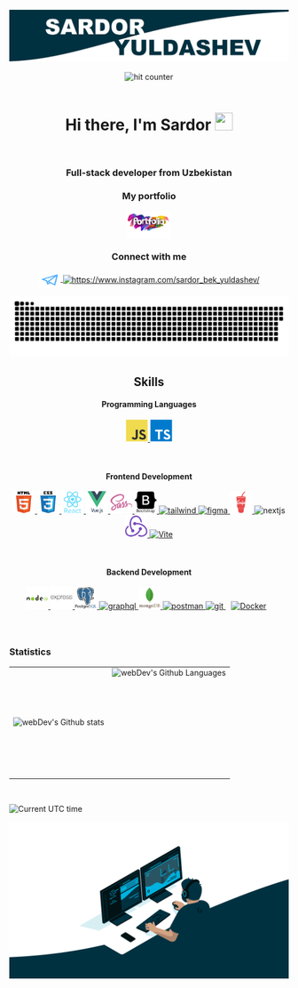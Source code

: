 [![Header](https://github.com/SardorYuldashev/SardorYuldashev/blob/master/src/assets/readme/Header.jpg)](https://sardoryuldashev.github.io/Portfolio/)


<div align="center">
<p></p>
<img src="https://profile-counter.glitch.me/SardorYuldashev/count.svg" alt="hit counter" align="center">
</div>

<br />

<h1 align="center">Hi there, I'm Sardor <img src="https://github.com/blackcater/blackcater/raw/main/images/Hi.gif" width="32" height="32" /></h1>

<br />

<h3 align="center">Full-stack developer from Uzbekistan</h3>

<h3 align="center">My portfolio</h3>

<div align="center">
  <span align="center">
    <a href="https://sardoryuldashev.netlify.app/" target="blank">
      <img align="center" src="https://github.com/SardorYuldashev/SardorYuldashev/blob/master/src/assets/readme/portfolio.webp" alt="https://www.t.me/sardor_bek_yuldashev" width="80" />
    </a>
  </span>
</div>

<h3 align="center">Connect with me</h3>

<div align="center">
  <span align="left">
    <a href="https://www.t.me/sardor_bek_yuldashev" target="blank">
      <img align="center" src="https://github.com/SardorYuldashev/SardorYuldashev/blob/master/src/assets/readme/telegram.jpg" alt="https://www.t.me/sardor_bek_yuldashev" height="30" width="40" />
    </a>
  </span>

  <span align="left">
    <a href="https://www.instagram.com/sardor_bek_yuldashev/" target="blank">
      <img align="center"
        src="https://raw.githubusercontent.com/rahuldkjain/github-profile-readme-generator/master/src/images/icons/Social/instagram.svg"
        alt="https://www.instagram.com/sardor_bek_yuldashev/" height="30" width="40" />
    </a>
  </span>
</div>

<p align="center">
  <img width="600" src="https://github.com/SardorYuldashev/SardorYuldashev/blob/master/src/assets/readme/github-snake.svg" alt="snake" />
</p>

<h2 align="center">Skills</h2>

<h4 align="center">Programming Languages</h4>
<p align="center"> <a href="https://developer.mozilla.org/en-US/docs/Web/JavaScript" target="_blank" rel="noreferrer"> <img src="https://raw.githubusercontent.com/devicons/devicon/master/icons/javascript/javascript-original.svg" alt="javascript" width="40" height="40"/> </a> <a href="https://www.typescriptlang.org/" target="_blank" rel="noreferrer"> <img src="https://raw.githubusercontent.com/devicons/devicon/master/icons/typescript/typescript-original.svg" alt="typescript" width="40" height="40"/> </a> </p>

<br />

<h4 align="center">Frontend Development</h4>
<p align="center"> <a href="https://getbootstrap.com" target="_blank" rel="noreferrer"> <a href="https://www.w3.org/html/" target="_blank" rel="noreferrer"> <img src="https://raw.githubusercontent.com/devicons/devicon/master/icons/html5/html5-original-wordmark.svg" alt="html5" width="40" height="40"/> <a href="https://www.w3schools.com/css/" target="_blank" rel="noreferrer"> <img src="https://raw.githubusercontent.com/devicons/devicon/master/icons/css3/css3-original-wordmark.svg" alt="css3" width="40" height="40"/> </a> <a href="https://reactjs.org/" target="_blank" rel="noreferrer"> <img src="https://raw.githubusercontent.com/devicons/devicon/master/icons/react/react-original-wordmark.svg" alt="react" width="40" height="40"/> </a>  <a href="https://vuejs.org/" target="_blank" rel="noreferrer"> <img src="https://raw.githubusercontent.com/devicons/devicon/master/icons/vuejs/vuejs-original-wordmark.svg" alt="vuejs" width="40" height="40"/> </a> <a href="https://sass-lang.com" target="_blank" rel="noreferrer"> <img src="https://raw.githubusercontent.com/devicons/devicon/master/icons/sass/sass-original.svg" alt="sass" width="40" height="40"/> </a> </a> <a href="https://nextjs.org/" target="_blank" rel="noreferrer"> <img src="https://raw.githubusercontent.com/devicons/devicon/master/icons/bootstrap/bootstrap-plain-wordmark.svg" alt="bootstrap" width="40" height="40"/> </a> <a href="https://tailwindcss.com/" target="_blank" rel="noreferrer"> <img src="https://www.vectorlogo.zone/logos/tailwindcss/tailwindcss-icon.svg" alt="tailwind" width="40" height="40"/> </a> <a href="https://www.figma.com/" target="_blank" rel="noreferrer"> <img src="https://www.vectorlogo.zone/logos/figma/figma-icon.svg" alt="figma" width="40" height="40"/> </a> <a href="https://gulpjs.com" target="_blank" rel="noreferrer"> <img src="https://raw.githubusercontent.com/devicons/devicon/master/icons/gulp/gulp-plain.svg" alt="gulp" width="40" height="40"/> </a> <img src="https://cdn.worldvectorlogo.com/logos/nextjs-2.svg" alt="nextjs" width="40" height="40"/> </a> <a href="https://redux.js.org" target="_blank" rel="noreferrer"> <img src="https://raw.githubusercontent.com/devicons/devicon/master/icons/redux/redux-original.svg" alt="redux" width="40" height="40"/> </a> <a href="https://vitejs.dev/" target="_blank" rel="noreferrer"><img src="https://raw.githubusercontent.com/danielcranney/readme-generator/main/public/icons/skills/vite-colored.svg" width="36" height="36" alt="Vite" /></a> </p>

<br />

<h4 align="center">Backend Development</h4>
<p align="center"> <a href="https://nodejs.org" target="_blank" rel="noreferrer"> <img src="https://raw.githubusercontent.com/devicons/devicon/master/icons/nodejs/nodejs-original-wordmark.svg" alt="nodejs" width="40" height="40"/> </a> <a href="https://expressjs.com" target="_blank" rel="noreferrer"> <img src="https://raw.githubusercontent.com/devicons/devicon/master/icons/express/express-original-wordmark.svg" alt="express" width="40" height="40"/> </a> <a href="https://www.postgresql.org" target="_blank" rel="noreferrer"> <img src="https://raw.githubusercontent.com/devicons/devicon/master/icons/postgresql/postgresql-original-wordmark.svg" alt="postgresql" width="40" height="40"/> </a> <a href="https://graphql.org" target="_blank" rel="noreferrer"> <img src="https://www.vectorlogo.zone/logos/graphql/graphql-icon.svg" alt="graphql" width="40" height="40"/> </a> <a href="https://www.mongodb.com/" target="_blank" rel="noreferrer"> <img src="https://raw.githubusercontent.com/devicons/devicon/master/icons/mongodb/mongodb-original-wordmark.svg" alt="mongodb" width="40" height="40"/> </a> <a href="https://postman.com" target="_blank" rel="noreferrer"> <img src="https://www.vectorlogo.zone/logos/getpostman/getpostman-icon.svg" alt="postman" width="40" height="40"/> </a> <a href="https://git-scm.com/" target="_blank" rel="noreferrer"> <img src="https://www.vectorlogo.zone/logos/git-scm/git-scm-icon.svg" alt="git" width="40" height="40"/> </a> <a href="https://www.docker.com/" target="_blank"><img style="margin: 10px" src="https://profilinator.rishav.dev/skills-assets/docker-original-wordmark.svg" alt="Docker" height="50" /></a>   </p>

<br />

<h3 align="left">Statistics</h3>
<table>
  <tr>
    <td>
      <img align="left" src="http://github-readme-streak-stats.herokuapp.com?user=SardorYuldashev&theme=dark&background=000000" alt="webDev's Github stats" />
    </td>
    <td>
      <img height="195px" align="right" alt="webDev's Github Languages" src="https://github-readme-stats-sigma-five.vercel.app/api/top-langs/?username=SardorYuldashev&layout=compact&theme=vision-friendly-dark" />
    </td>
  </tr>
</table>

<br />

![Current UTC time](https://jojoee.jojoee.com/api/utcnowgif?utcnow)

[![Footer](https://github.com/SardorYuldashev/SardorYuldashev/blob/master/src/assets/readme/footer.gif)](https://www.t.me/sardor_bek_yuldashev)
